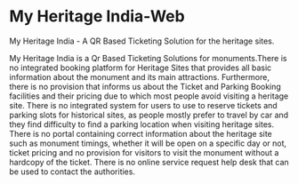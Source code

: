 # My Heritage India-Web
My Heritage India - A QR Based Ticketing Solution for the heritage sites.

My Heritage India is a Qr Based Ticketing Solutions for monuments.There is no integrated booking platform for Heritage Sites that provides all basic information about the monument and its main attractions. Furthermore, there is no provision that informs us about the Ticket and Parking Booking facilities and their pricing due to which most people avoid visiting a heritage site.
There is no integrated system for users to use to reserve tickets and parking slots for historical sites, as people mostly prefer to travel by car and they find difficulty to find a parking location when visiting heritage sites.
There is no portal containing correct information about the heritage site such as monument timings, whether it will be open on a specific day or not, ticket pricing and no provision for visitors to visit the monument without a hardcopy of the ticket.
There is no online service request help desk that can be used to contact the authorities.

